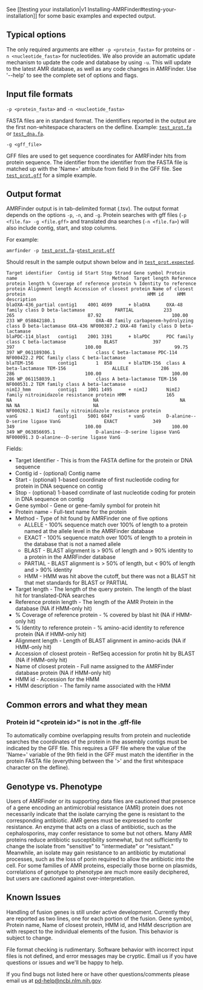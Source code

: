 See [[testing your installation|v1 Installing-AMRFinder#testing-your-installation]] for some basic examples and expected output.

## Typical options

The only required arguments are either
`-p <protein_fasta>` for proteins or `-n <nucleotide_fasta>` for nucleotides.
We also provide an automatic update mechanism to update the code and database
by using `-u`. This will update to the latest AMR database, as well as any code
changes in AMRFinder. Use '--help' to see the complete set of options and
flags.

## Input file formats

`-p <protein_fasta>` and `-n <nucleotide_fasta>`

FASTA files are in standard format. The identifiers reported in the output are
the first non-whitespace characters on the defline. Example: [`test_prot.fa`](https://raw.githubusercontent.com/ncbi/amr/master/test_prot.fa) or [`test_dna.fa`](https://raw.githubusercontent.com/ncbi/amr/master/test_dna.fa).

`-g <gff_file>`

GFF files are used to get sequence coordinates for AMRFinder hits from protein
sequence. The identifier from the identifier from the FASTA file is matched up
with the 'Name=' attribute from field 9 in the GFF file. See [`test_prot.gff`](https://raw.githubusercontent.com/ncbi/amr/master/test_prot.gff) for
a simple example. 


## Output format

AMRFinder output is in tab-delimited format (.tsv). The output format depends
on the options `-p`, `-n`, and `-g`. Protein searches with gff files (`-p
<file.fa> -g <file.gff>` and translated dna searches (`-n <file.fa>`) will also 
include contig, start, and stop columns. 

For example:

`amrfinder -p `[`test_prot.fa`](https://raw.githubusercontent.com/ncbi/amr/master/test_prot.fa)` -g `[`test_prot.gff`](https://raw.githubusercontent.com/ncbi/amr/master/test_prot.gff) 

Should
result in the sample output shown below and in [`test_prot.expected`](https://raw.githubusercontent.com/ncbi/amr/master/test_prot.expected).


    Target identifier  Contig id Start Stop Strand Gene symbol Protein name                                   Method  Target length Reference protein length % Coverage of reference protein % Identity to reference protein Alignment length Accession of closest protein Name of closest protein                                             HMM id     HMM description
    blaOXA-436_partial contig1    4001 4699      + blaOXA      OXA-48 family class D beta-lactamase           PARTIAL           233                      265                           87.92                          100.00              233 WP_058842180.1               OXA-48 family carbapenem-hydrolyzing class D beta-lactamase OXA-436 NF000387.2 OXA-48 family class D beta-lactamase
    blaPDC-114_blast   contig1    2001 3191      + blaPDC      PDC family class C beta-lactamase              BLAST             397                      397                          100.00                           99.75              397 WP_061189306.1               class C beta-lactamase PDC-114                                      NF000422.2 PDC family class C beta-lactamase
    blaTEM-156         contig1       1  858      + blaTEM-156  class A beta-lactamase TEM-156                 ALLELE            286                      286                          100.00                          100.00              286 WP_061158039.1               class A beta-lactamase TEM-156                                      NF000531.2 TEM family class A beta-lactamase
    nimIJ_hmm          contig1    1001 1495      + nimIJ       NimIJ family nitroimidazole resistance protein HMM               165                       NA                              NA                              NA               NA NA                           NA                                                                  NF000262.1 NimIJ family nitroimidazole resistance protein
    vanG               contig1    5001 6047      + vanG        D-alanine--D-serine ligase VanG                EXACT             349                      349                          100.00                          100.00              349 WP_063856695.1               D-alanine--D-serine ligase VanG                                     NF000091.3 D-alanine--D-serine ligase VanG


Fields:

- Target Identifier - This is from the FASTA defline for the protein or DNA sequence
- Contig id - (optional) Contig name
- Start - (optional) 1-based coordinate of first nucleotide coding for protein in DNA sequence on contig
- Stop - (optional) 1-based corrdinate of last nucleotide coding for protein in DNA sequence on contig
- Gene symbol - Gene or gene-family symbol for protein hit
- Protein name - Full-text name for the protein
- Method - Type of hit found by AMRFinder one of five options
  - ALLELE - 100% sequence match over 100% of length to a protein named at the allele level in the AMRFinder database
  - EXACT - 100% sequence match over 100% of length to a protein in the database that is not a named allele
  - BLAST - BLAST alignment is > 90% of length and > 90% identity to a protein in the AMRFinder database
  - PARTIAL - BLAST alignment is > 50% of length, but < 90% of length and > 90% identity
  - HMM - HMM was hit above the cutoff, but there was not a BLAST hit that met standards for BLAST or PARTIAL
- Target length - The length of the query protein. The length of the blast hit for translated-DNA searches
- Reference protein length - The length of the AMR Protein in the database (NA if HMM-only hit)
- % Coverage of reference protein - % covered by blast hit (NA if HMM-only hit)
- % Identity to reference protein - % amino-acid identity to reference protein (NA if HMM-only hit)
- Alignment length - Length of BLAST alignment in amino-acids (NA if HMM-only hit)
- Accession of closest protein - RefSeq accession for protin hit by BLAST (NA if HMM-only hit)
- Name of closest protein - Full name assigned to the AMRFinder database protein (NA if HMM-only hit)
- HMM id - Accession for the HMM
- HMM description - The family name associated with the HMM

## Common errors and what they mean

### Protein id "\<protein id\>" is not in the .gff-file

To automatically combine overlapping results from protein and nucleotide searches the coordinates of the protein in the assembly contigs must be indicated by the GFF file. This requires a GFF file where the value of the 'Name=' variable of the 9th field in the GFF must match the identifier in the protein FASTA file (everything between the '>' and the first whitespace character on the defline).

## Genotype vs. Phenotype

Users of AMRFinder or its supporting data files are cautioned that presence of a gene encoding an antimicrobial resistance (AMR) protein does not necessarily indicate that the isolate carrying the gene is resistant to the corresponding antibiotic. AMR genes must be expressed to confer resistance. An enzyme that acts on a class of antibiotic, such as the cephalosporins, may confer resistance to some but not others. Many AMR proteins reduce antibiotic susceptibility somewhat, but not sufficiently to change the isolate from "sensitive" to "intermediate" or "resistant." Meanwhile, an isolate may gain resistance to an antibiotic by mutational processes, such as the loss of porin required to allow the antibiotic into the cell. For some families of AMR proteins, especially those borne on plasmids, correlations of genotype to phenotype are much more easily deciphered, but users are cautioned against over-interpretation.

## Known Issues

Handling of fusion genes is still under active development. Currently they are
reported as two lines, one for each portion of the fusion. Gene symbol, Protein
name, Name of closest protein, HMM id, and HMM description are with respect to
the individual elements of the fusion. This behavior is subject to change.

File format checking is rudimentary. Software behavior with incorrect input files is not defined, and error messages may be cryptic. Email us if you have questions or issues and we'll be happy to help.

If you find bugs not listed here or have other questions/comments please email
us at pd-help@ncbi.nlm.nih.gov.
